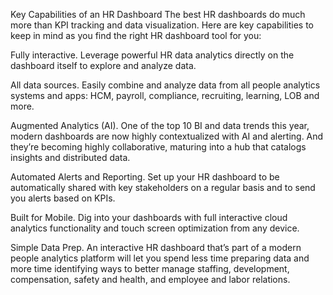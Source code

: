 Key Capabilities of an HR Dashboard
The best HR dashboards do much more than KPI tracking and data visualization. Here are key capabilities to keep in mind as you find the right HR dashboard tool for you:

Fully interactive. Leverage powerful HR data analytics directly on the dashboard itself to explore and analyze data.

All data sources. Easily combine and analyze data from all people analytics systems and apps: HCM, payroll, compliance, recruiting, learning, LOB and more.

Augmented Analytics (AI). One of the top 10 BI and data trends this year, modern dashboards are now highly contextualized with AI and alerting. And they’re becoming highly collaborative, maturing into a hub that catalogs insights and distributed data.

Automated Alerts and Reporting. Set up your HR dashboard to be automatically shared with key stakeholders on a regular basis and to send you alerts based on KPIs.

Built for Mobile. Dig into your dashboards with full interactive cloud analytics functionality and touch screen optimization from any device.

Simple Data Prep. An interactive HR dashboard that’s part of a modern people analytics platform will let you spend less time preparing data and more time identifying ways to better manage staffing, development, compensation, safety and health, and employee and labor relations.
